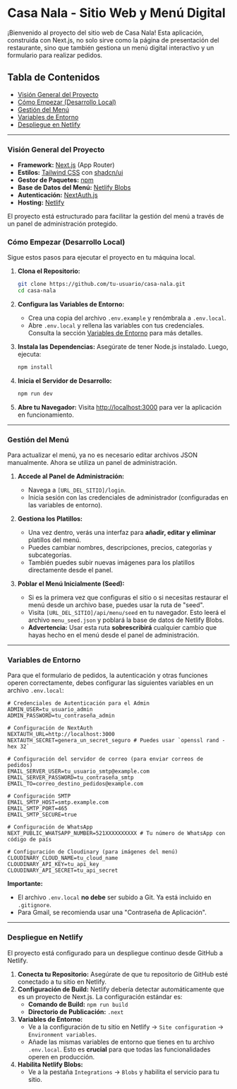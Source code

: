 # Casa Nala - Sitio Web y Menú Digital

¡Bienvenido al proyecto del sitio web de Casa Nala! Esta aplicación, construida con Next.js, no solo sirve como la página de presentación del restaurante, sino que también gestiona un menú digital interactivo y un formulario para realizar pedidos.

## Tabla de Contenidos

- [Visión General del Proyecto](#visión-general-del-proyecto)
- [Cómo Empezar (Desarrollo Local)](#cómo-empezar-desarrollo-local)
- [Gestión del Menú](#gestión-del-menú)
- [Variables de Entorno](#variables-de-entorno)
- [Despliegue en Netlify](#despliegue-en-netlify)

---

### Visión General del Proyecto

- **Framework:** [Next.js](https://nextjs.org/) (App Router)
- **Estilos:** [Tailwind CSS](https://tailwindcss.com/) con [shadcn/ui](https://ui.shadcn.com/)
- **Gestor de Paquetes:** [npm](https://www.npmjs.com/)
- **Base de Datos del Menú:** [Netlify Blobs](https://docs.netlify.com/blobs/overview/)
- **Autenticación:** [NextAuth.js](https://next-auth.js.org/)
- **Hosting:** [Netlify](https://www.netlify.com/)

El proyecto está estructurado para facilitar la gestión del menú a través de un panel de administración protegido.

### Cómo Empezar (Desarrollo Local)

Sigue estos pasos para ejecutar el proyecto en tu máquina local.

1.  **Clona el Repositorio:**
    ```bash
    git clone https://github.com/tu-usuario/casa-nala.git
    cd casa-nala
    ```

2.  **Configura las Variables de Entorno:**
    -   Crea una copia del archivo `.env.example` y renómbrala a `.env.local`.
    -   Abre `.env.local` y rellena las variables con tus credenciales. Consulta la sección [Variables de Entorno](#variables-de-entorno) para más detalles.

3.  **Instala las Dependencias:**
    Asegúrate de tener Node.js instalado. Luego, ejecuta:
    ```bash
    npm install
    ```

4.  **Inicia el Servidor de Desarrollo:**
    ```bash
    npm run dev
    ```

5.  **Abre tu Navegador:**
    Visita [http://localhost:3000](http://localhost:3000) para ver la aplicación en funcionamiento.

---

### Gestión del Menú

Para actualizar el menú, ya no es necesario editar archivos JSON manualmente. Ahora se utiliza un panel de administración.

1.  **Accede al Panel de Administración:**
    -   Navega a `[URL_DEL_SITIO]/login`.
    -   Inicia sesión con las credenciales de administrador (configuradas en las variables de entorno).

2.  **Gestiona los Platillos:**
    -   Una vez dentro, verás una interfaz para **añadir, editar y eliminar** platillos del menú.
    -   Puedes cambiar nombres, descripciones, precios, categorías y subcategorías.
    -   También puedes subir nuevas imágenes para los platillos directamente desde el panel.

3.  **Poblar el Menú Inicialmente (Seed):**
    -   Si es la primera vez que configuras el sitio o si necesitas restaurar el menú desde un archivo base, puedes usar la ruta de "seed".
    -   Visita `[URL_DEL_SITIO]/api/menu/seed` en tu navegador. Esto leerá el archivo `menu_seed.json` y poblará la base de datos de Netlify Blobs.
    -   **Advertencia:** Usar esta ruta **sobrescribirá** cualquier cambio que hayas hecho en el menú desde el panel de administración.

---

### Variables de Entorno

Para que el formulario de pedidos, la autenticación y otras funciones operen correctamente, debes configurar las siguientes variables en un archivo `.env.local`:

```env
# Credenciales de Autenticación para el Admin
ADMIN_USER=tu_usuario_admin
ADMIN_PASSWORD=tu_contraseña_admin

# Configuración de NextAuth
NEXTAUTH_URL=http://localhost:3000
NEXTAUTH_SECRET=genera_un_secret_seguro # Puedes usar `openssl rand -hex 32`

# Configuración del servidor de correo (para enviar correos de pedidos)
EMAIL_SERVER_USER=tu_usuario_smtp@example.com
EMAIL_SERVER_PASSWORD=tu_contraseña_smtp
EMAIL_TO=correo_destino_pedidos@example.com

# Configuración SMTP
EMAIL_SMTP_HOST=smtp.example.com
EMAIL_SMTP_PORT=465
EMAIL_SMTP_SECURE=true

# Configuración de WhatsApp
NEXT_PUBLIC_WHATSAPP_NUMBER=521XXXXXXXXXX # Tu número de WhatsApp con código de país

# Configuración de Cloudinary (para imágenes del menú)
CLOUDINARY_CLOUD_NAME=tu_cloud_name
CLOUDINARY_API_KEY=tu_api_key
CLOUDINARY_API_SECRET=tu_api_secret
```

**Importante:**
- El archivo `.env.local` **no debe** ser subido a Git. Ya está incluido en `.gitignore`.
- Para Gmail, se recomienda usar una "Contraseña de Aplicación".

---

### Despliegue en Netlify

El proyecto está configurado para un despliegue continuo desde GitHub a Netlify.

1.  **Conecta tu Repositorio:** Asegúrate de que tu repositorio de GitHub esté conectado a tu sitio en Netlify.
2.  **Configuración de Build:** Netlify debería detectar automáticamente que es un proyecto de Next.js. La configuración estándar es:
    -   **Comando de Build:** `npm run build`
    -   **Directorio de Publicación:** `.next`
3.  **Variables de Entorno:**
    -   Ve a la configuración de tu sitio en Netlify → `Site configuration` → `Environment variables`.
    -   Añade las mismas variables de entorno que tienes en tu archivo `.env.local`. Esto es **crucial** para que todas las funcionalidades operen en producción.
4.  **Habilita Netlify Blobs:**
    -   Ve a la pestaña `Integrations` → `Blobs` y habilita el servicio para tu sitio.
